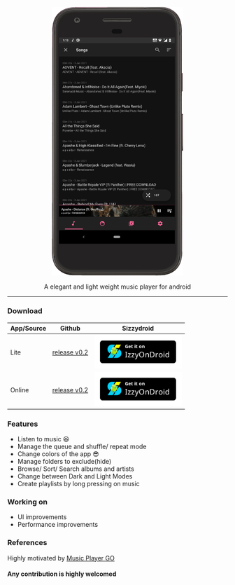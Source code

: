<p align="center">
  <img width="300" src="https://github.com/AP-Atul/music_player_lite/blob/main/assets/music_player_lite.gif" alt="app gif">
</p>

<p align="center">
  A elegant and light weight music player for android <br>
</p>

---
### Download
| App/Source | Github | Sizzydroid |
--- | --- | ---
|Lite|[release v0.2](https://github.com/AP-Atul/music_player_lite/releases/download/v0.2/mplite.apk)| <a href="https://apt.izzysoft.de/fdroid/index/apk/com.atul.musicplayerlite"><img src="https://github.com/AP-Atul/music_player_lite/raw/main/assets/IzzyOnDroid.png" width="200px"></a> |
|Online|[release v0.2](https://github.com/AP-Atul/music_player_lite/releases/download/v0.2/mplite_online.apk)| <a href="https://apt.izzysoft.de/fdroid/index/apk/com.atul.musicplayeronline"><img src="https://github.com/AP-Atul/music_player_lite/raw/main/assets/IzzyOnDroid.png" width="200px"></a> |

### Features
* Listen to music 😆
* Manage the queue and shuffle/ repeat mode
* Change colors of the app 😎
* Manage folders to exclude(hide)
* Browse/ Sort/ Search albums and artists
* Change between Dark and Light Modes
* Create playlists by long pressing on music

### Working on
* UI improvements
* Performance improvements

### References
Highly motivated by [Music Player GO](https://github.com/enricocid/Music-Player-GO)


#### Any contribution is highly welcomed

